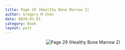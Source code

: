 ```yaml
---
title: Page 29 (Healthy Bone Marrow 2)
author: Gregory M Chen
date: 0029-01-01
category: Book
layout: post
---
```


<p style="text-align:center;"><img src="{{site.baseurl}}/assets/Graphics_v3.2/Page29_Healthy-Bone-Marrow-2.png" alt="Page 29 (Healthy Bone Marrow 2)" style="max-height: calc(100vh - 30px - 50px);"/></p>
